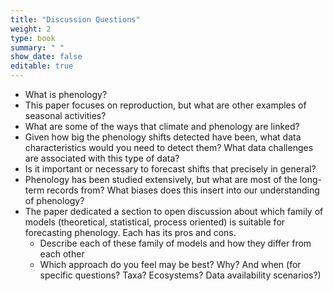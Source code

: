 ```yaml
---
title: "Discussion Questions"
weight: 2
type: book
summary: " "
show_date: false
editable: true
---
```


* What is phenology?
* This paper focuses on reproduction, but what are other examples of seasonal activities?
* What are some of the ways that climate and phenology are linked?
* Given how big the phenology shifts detected have been, what data characteristics would you need to detect them? What data challenges are associated with this type of data?
* Is it important or necessary to forecast shifts that precisely in general?
* Phenology has been studied extensively, but what are most of the long-term records from? What biases does this insert into our understanding of phenology?
* The paper dedicated a section to open discussion about which family of models (theoretical, statistical, process oriented) is suitable for forecasting phenology. Each has its pros and cons.
    * Describe each of these family of models and how they differ from each other
    * Which approach do you feel may be best? Why? And when (for specific questions? Taxa? Ecosystems? Data availability scenarios?)
  



